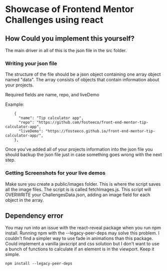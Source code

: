 # Showcase of Frontend Mentor Challenges using react

## How Could you implement this yourself?

The main driver in all of this is the json file in the src folder.

### Writing your json file

The structure of the file should be a json object containing one array object named "data".
The array consists of objects that contain information about your projects.

Required fields are name, repo, and liveDemo

Example:

```
    {
      "name": "Tip calculator app",
      "repo": "https://github.com/fosteeco/front-end-mentor-tip-calculator-app",
      "liveDemo": "https://fosteeco.github.io/front-end-mentor-tip-calculator-app/",
    },
```

Once you've added all of your projects information into the json file you should backup the json file just in case something goes wrong with the next step.

### Getting Screenshots for your live demos

Make sure you create a public/images folder. This is where the script saves all the image files. The script is is called fetchImages.js. This script will OVERWRITE your ChallengesData.json, adding an image field for each object in the array.

## Dependency error

You may run into an issue with the react-reveal package when you run npm install.
Running npm with the --legacy-peer-deps may solve this problem. I couldn't find a simpler way to use fade in animations than this package. Could implement a vanilla javscript and css solution but I don't want to use a bunch of functions to calculate if an element is in the viewport. Keep it simple.

```
npm install --legacy-peer-deps
```
